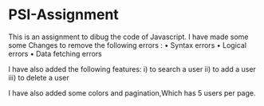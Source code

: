 # PSI-Assignment
This is an assignment to dibug the code of Javascript.
I have made some some Changes to remove the following errors :
• Syntax errors
• Logical errors
• Data fetching errors

I have also added the following features:
i)   to search a user
ii)  to add a user
iii) to delete a user

I have also added some colors and  pagination,Which has 5 users per page.
